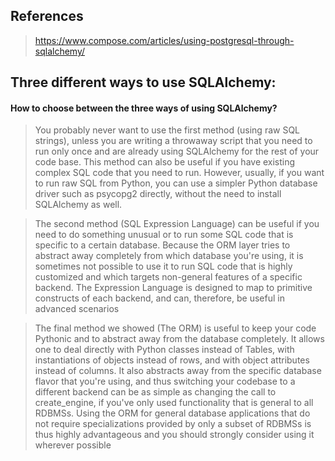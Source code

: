 ## References

> https://www.compose.com/articles/using-postgresql-through-sqlalchemy/

## Three different ways to use SQLAlchemy:

#### How to choose between the three ways of using SQLAlchemy?

> You probably never want to use the first method (using raw SQL strings), unless you are writing a throwaway script that you need to run only once and are already using SQLAlchemy for the rest of your code base. This method can also be useful if you have existing complex SQL code that you need to run. However, usually, if you want to run raw SQL from Python, you can use a simpler Python database driver such as psycopg2 directly, without the need to install SQLAlchemy as well.

> The second method (SQL Expression Language) can be useful if you need to do something unusual or to run some SQL code that is specific to a certain database. Because the ORM layer tries to abstract away completely from which database you're using, it is sometimes not possible to use it to run SQL code that is highly customized and which targets non-general features of a specific backend. The Expression Language is designed to map to primitive constructs of each backend, and can, therefore, be useful in advanced scenarios

> The final method we showed (The ORM) is useful to keep your code Pythonic and to abstract away from the database completely. It allows one to deal directly with Python classes instead of Tables, with instantiations of objects instead of rows, and with object attributes instead of columns. It also abstracts away from the specific database flavor that you're using, and thus switching your codebase to a different backend can be as simple as changing the call to create_engine, if you've only used functionality that is general to all RDBMSs. Using the ORM for general database applications that do not require specializations provided by only a subset of RDBMSs is thus highly advantageous and you should strongly consider using it wherever possible
